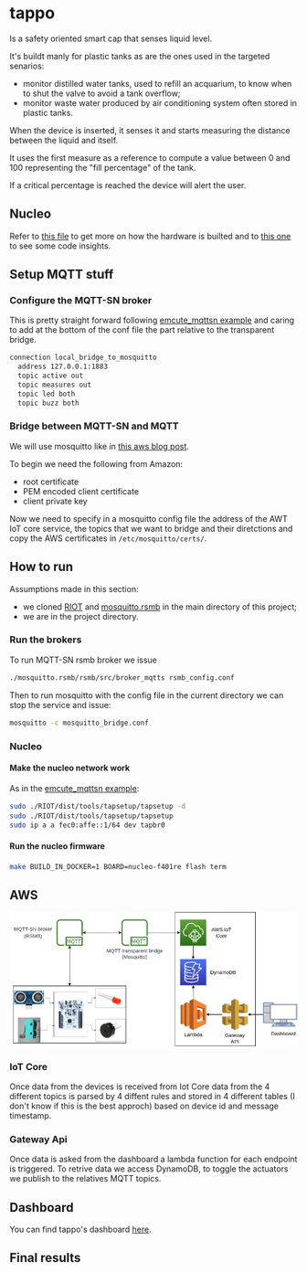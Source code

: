 # tappo
Is a safety oriented smart cap that senses liquid level.

It's buildt manly for plastic tanks as are the ones used in the targeted senarios:
* monitor distilled water tanks, used to refill an acquarium, to know when to shut the valve to avoid a tank overflow;
* monitor waste water produced by air conditioning system often stored in plastic tanks.

When the device is inserted, it senses it and starts measuring the distance between the liquid and itself.

It uses the first measure as a reference to compute a value between 0 and 100 representing the "fill percentage" of the tank.

If a critical percentage is reached the device will alert the user.

## Nucleo
Refer to [this file](hardware/NUCLEO_HARDWARE.md) to get more on how the hardware is builted and to [this one](nucleo/NUCLEO.md) to see some code insights.

## Setup MQTT stuff

### Configure the MQTT-SN broker
This is pretty straight forward following [emcute_mqttsn example](https://github.com/RIOT-OS/RIOT/tree/master/examples/emcute_mqttsn#setting-up-a-broker) and caring to add at the bottom of the conf file the part relative to the transparent bridge.

```
connection local_bridge_to_mosquitto
  address 127.0.0.1:1883
  topic active out
  topic measures out
  topic led both
  topic buzz both
```

### Bridge between MQTT-SN and MQTT
We will use mosquitto like in [this aws blog post](https://aws.amazon.com/it/blogs/iot/how-to-bridge-mosquitto-mqtt-broker-to-aws-iot/).

To begin we need the following from Amazon:

* root certificate 
* PEM encoded client certificate
* client private key

Now we need to specify in a mosquitto config file the address of the AWT IoT core service, the topics that we want to bridge and their diretctions and copy the AWS certificates in `/etc/mosquitto/certs/`.

## How to run 
Assumptions made in this section:
* we cloned [RIOT](https://github.com/RIOT-OS/RIOT) and [mosquitto.rsmb](https://github.com/eclipse/mosquitto.rsmb) in the main directory of this project;
* we are in the project directory.

### Run the brokers
To run MQTT-SN rsmb broker we issue
```sh
./mosquitto.rsmb/rsmb/src/broker_mqtts rsmb_config.conf
```

Then to run mosquitto with the config file in the current directory we can stop the service and issue:
```sh
mosquitto -c mosquitto_bridge.conf
```

### Nucleo
#### Make the nucleo network work
As in the [emcute_mqttsn example](https://github.com/RIOT-OS/RIOT/tree/master/examples/emcute_mqttsn#setting-up-riot-native):

```sh
sudo ./RIOT/dist/tools/tapsetup/tapsetup -d
sudo ./RIOT/dist/tools/tapsetup/tapsetup
sudo ip a a fec0:affe::1/64 dev tapbr0
```

#### Run the nucleo firmware
```sh
make BUILD_IN_DOCKER=1 BOARD=nucleo-f401re flash term
```


## AWS
![NetOverview](https://github.com/fedepaj/tappo/blob/assets/network_overview_tappo.jpg)

### IoT Core
Once data from the devices is received from Iot Core data from the 4 different topics is parsed by 4 diffent rules and stored in 4 different tables (I don't know if this is the best approch) based on device id and message timestamp.

### Gateway Api
Once data is asked from the dashboard a lambda function for each endpoint is triggered.
To retrive data we access DynamoDB, to toggle the actuators we publish to the relatives MQTT topics.

## Dashboard
You can find tappo's dashboard [here](https://github.com/fedepaj/tappo_app/).

## Final results


